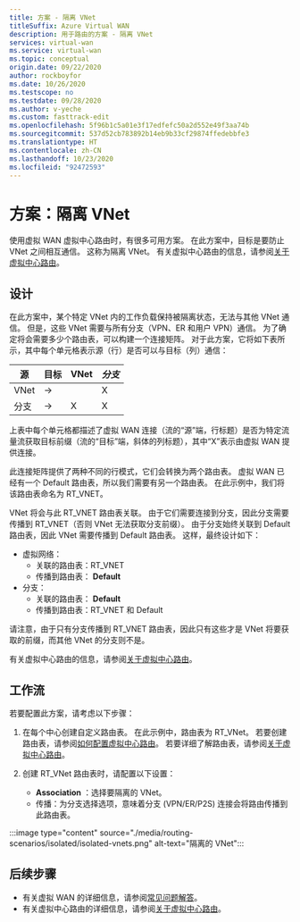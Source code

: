 ```yaml
---
title: 方案 - 隔离 VNet
titleSuffix: Azure Virtual WAN
description: 用于路由的方案 - 隔离 VNet
services: virtual-wan
ms.service: virtual-wan
ms.topic: conceptual
origin.date: 09/22/2020
author: rockboyfor
ms.date: 10/26/2020
ms.testscope: no
ms.testdate: 09/28/2020
ms.author: v-yeche
ms.custom: fasttrack-edit
ms.openlocfilehash: 5f96b1c5a01e3f17edfefc50a2d552e49f3aa74b
ms.sourcegitcommit: 537d52cb783892b14eb9b33cf29874ffedebbfe3
ms.translationtype: HT
ms.contentlocale: zh-CN
ms.lasthandoff: 10/23/2020
ms.locfileid: "92472593"
---
```

<!--Verified successfully for only charactors-->
# <a name="scenario-isolating-vnets"></a>方案：隔离 VNet

使用虚拟 WAN 虚拟中心路由时，有很多可用方案。 在此方案中，目标是要防止 VNet 之间相互通信。 这称为隔离 VNet。 有关虚拟中心路由的信息，请参阅[关于虚拟中心路由](about-virtual-hub-routing.md)。

## <a name="design"></a><a name="design"></a>设计

在此方案中，某个特定 VNet 内的工作负载保持被隔离状态，无法与其他 VNet 通信。 但是，这些 VNet 需要与所有分支（VPN、ER 和用户 VPN）通信。 为了确定将会需要多少个路由表，可以构建一个连接矩阵。 对于此方案，它将如下表所示，其中每个单元格表示源（行）是否可以与目标（列）通信：

| 源 |   目标 |  VNet | *分支* |
| -------------- | -------- | ---------- | ---|
| VNet     | &#8594;|           |     X    |
| 分支   | &#8594;|    X     |     X    |

上表中每个单元格都描述了虚拟 WAN 连接（流的“源”端，行标题）是否为特定流量流获取目标前缀（流的“目标”端，斜体的列标题），其中“X”表示由虚拟 WAN 提供连接。

此连接矩阵提供了两种不同的行模式，它们会转换为两个路由表。 虚拟 WAN 已经有一个 Default 路由表，所以我们需要有另一个路由表。 在此示例中，我们将该路由表命名为 RT_VNET。

VNet 将会与此 RT_VNET 路由表关联。 由于它们需要连接到分支，因此分支需要传播到 RT_VNET（否则 VNet 无法获取分支前缀）。 由于分支始终关联到 Default 路由表，因此 VNet 需要传播到 Default 路由表。 这样，最终设计如下：

* 虚拟网络：
  * 关联的路由表：RT_VNET
  * 传播到路由表： **Default**
* 分支：
  * 关联的路由表： **Default**
  * 传播到路由表：RT_VNET 和 Default 

请注意，由于只有分支传播到 RT_VNET 路由表，因此只有这些才是 VNet 将要获取的前缀，而其他 VNet 的分支则不是。

有关虚拟中心路由的信息，请参阅[关于虚拟中心路由](about-virtual-hub-routing.md)。

## <a name="workflow"></a><a name="workflow"></a>工作流

若要配置此方案，请考虑以下步骤：

1. 在每个中心创建自定义路由表。 在此示例中，路由表为 RT_VNet。 若要创建路由表，请参阅[如何配置虚拟中心路由](how-to-virtual-hub-routing.md)。 若要详细了解路由表，请参阅[关于虚拟中心路由](about-virtual-hub-routing.md)。
2. 创建 RT_VNet 路由表时，请配置以下设置：

   * **Association** ：选择要隔离的 VNet。
   * 传播：为分支选择选项，意味着分支 (VPN/ER/P2S) 连接会将路由传播到此路由表。

:::image type="content" source="./media/routing-scenarios/isolated/isolated-vnets.png" alt-text="隔离的 VNet":::

## <a name="next-steps"></a>后续步骤

* 有关虚拟 WAN 的详细信息，请参阅[常见问题解答](virtual-wan-faq.md)。
* 有关虚拟中心路由的详细信息，请参阅[关于虚拟中心路由](about-virtual-hub-routing.md)。

<!-- Update_Description: update meta properties, wording update, update link -->